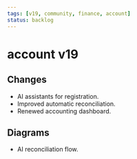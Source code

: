 ```yaml
---
tags: [v19, community, finance, account]
status: backlog
---
```

# account v19

## Changes
- AI assistants for registration.
- Improved automatic reconciliation.
- Renewed accounting dashboard.

## Diagrams
- AI reconciliation flow.




